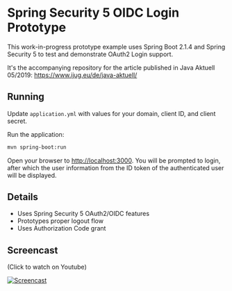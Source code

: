 # Spring Security 5 OIDC Login Prototype

This work-in-progress prototype example uses Spring Boot 2.1.4 and Spring Security 5 to test and demonstrate OAuth2 Login support.

It's the accompanying repository for the article published in Java Aktuell 05/2019: https://www.ijug.eu/de/java-aktuell/

## Running

Update `application.yml` with values for your domain, client ID, and client secret.

Run the application:

```bash
mvn spring-boot:run
```

Open your browser to [http://localhost:3000](http://localhost:3000).
You will be prompted to login, after which the user information from the ID token of the authenticated user will be displayed.

## Details

- Uses Spring Security 5 OAuth2/OIDC features
- Prototypes proper logout flow
- Uses Authorization Code grant

## Screencast

(Click to watch on Youtube)

[![Screencast](https://i.ytimg.com/vi/I0sEY267UKE/hqdefault.jpg)](https://youtu.be/I0sEY267UKE)
